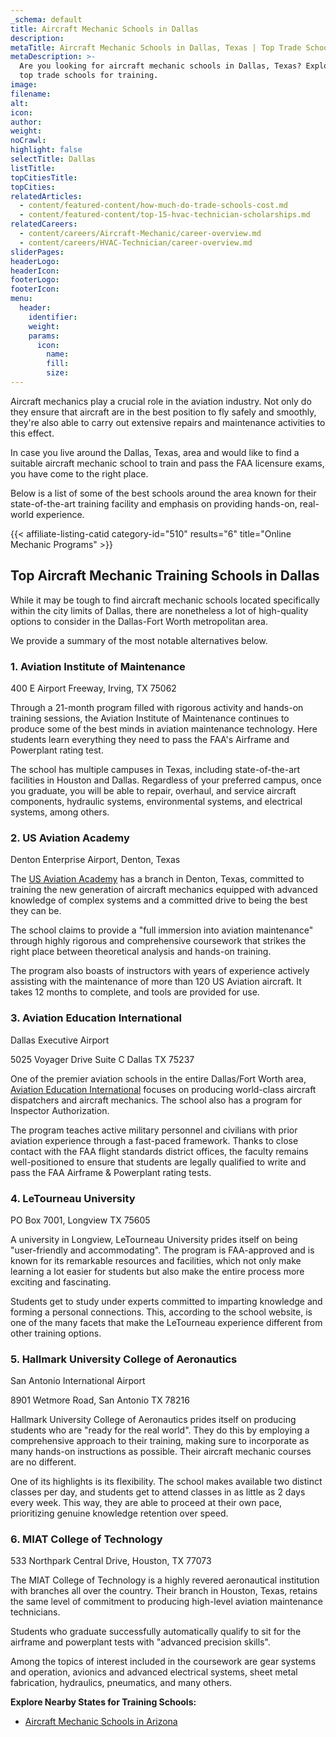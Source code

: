 ```yaml
---
_schema: default
title: Aircraft Mechanic Schools in Dallas
description:
metaTitle: Aircraft Mechanic Schools in Dallas, Texas | Top Trade Schools
metaDescription: >-
  Are you looking for aircraft mechanic schools in Dallas, Texas? Explore our
  top trade schools for training.
image:
filename:
alt:
icon:
author:
weight:
noCrawl:
highlight: false
selectTitle: Dallas
listTitle:
topCitiesTitle:
topCities:
relatedArticles:
  - content/featured-content/how-much-do-trade-schools-cost.md
  - content/featured-content/top-15-hvac-technician-scholarships.md
relatedCareers:
  - content/careers/Aircraft-Mechanic/career-overview.md
  - content/careers/HVAC-Technician/career-overview.md
sliderPages:
headerLogo:
headerIcon:
footerLogo:
footerIcon:
menu:
  header:
    identifier:
    weight:
    params:
      icon:
        name:
        fill:
        size:
---
```

Aircraft mechanics play a crucial role in the aviation industry. Not only do they ensure that aircraft are in the best position to fly safely and smoothly, they're also able to carry out extensive repairs and maintenance activities to this effect.

In case you live around the Dallas, Texas, area and would like to find a suitable aircraft mechanic school to train and pass the FAA licensure exams, you have come to the right place.

Below is a list of some of the best schools around the area known for their state-of-the-art training facility and emphasis on providing hands-on, real-world experience.

{{< affiliate-listing-catid category-id="510" results="6" title="Online Mechanic Programs" >}}

## **Top Aircraft Mechanic Training Schools in Dallas**

While it may be tough to find aircraft mechanic schools located specifically within the city limits of Dallas, there are nonetheless a lot of high-quality options to consider in the Dallas-Fort Worth metropolitan area.

We provide a summary of the most notable alternatives below.

### 1\. Aviation Institute of Maintenance

400 E Airport Freeway, Irving, TX 75062

Through a 21-month program filled with rigorous activity and hands-on training sessions, the Aviation Institute of Maintenance continues to produce some of the best minds in aviation maintenance technology. Here students learn everything they need to pass the FAA's Airframe and Powerplant rating test.

The school has multiple campuses in Texas, including state-of-the-art facilities in Houston and Dallas. Regardless of your preferred campus, once you graduate, you will be able to repair, overhaul, and service aircraft components, hydraulic systems, environmental systems, and electrical systems, among others.

### 2\. US Aviation Academy

Denton Enterprise Airport, Denton, Texas

The [US Aviation Academy](https://www.usaviationacademy.com/) has a branch in Denton, Texas, committed to training the new generation of aircraft mechanics equipped with advanced knowledge of complex systems and a committed drive to being the best they can be.

The school claims to provide a "full immersion into aviation maintenance" through highly rigorous and comprehensive coursework that strikes the right place between theoretical analysis and hands-on training.

The program also boasts of instructors with years of experience actively assisting with the maintenance of more than 120 US Aviation aircraft. It takes 12 months to complete, and tools are provided for use.

### 3\. Aviation Education International

Dallas Executive Airport

5025 Voyager Drive Suite C Dallas TX 75237

One of the premier aviation schools in the entire Dallas/Fort Worth area, [Aviation Education International](https://www.bestaviation.net/school/aviation_education_international/) focuses on producing world-class aircraft dispatchers and aircraft mechanics. The school also has a program for Inspector Authorization.

The program teaches active military personnel and civilians with prior aviation experience through a fast-paced framework. Thanks to close contact with the FAA flight standards district offices, the faculty remains well-positioned to ensure that students are legally qualified to write and pass the FAA Airframe & Powerplant rating tests.

### 4\. LeTourneau University

PO Box 7001, Longview TX 75605

A university in Longview, LeTourneau University prides itself on being "user-friendly and accommodating". The program is FAA-approved and is known for its remarkable resources and facilities, which not only make learning a lot easier for students but also make the entire process more exciting and fascinating.

Students get to study under experts committed to imparting knowledge and forming a personal connections. This, according to the school website, is one of the many facets that make the LeTourneau experience different from other training options.

### 5\. Hallmark University College of Aeronautics

San Antonio International Airport

8901 Wetmore Road, San Antonio TX 78216

Hallmark University College of Aeronautics prides itself on producing students who are "ready for the real world". They do this by employing a comprehensive approach to their training, making sure to incorporate as many hands-on instructions as possible. Their aircraft mechanic courses are no different.

One of its highlights is its flexibility. The school makes available two distinct classes per day, and students get to attend classes in as little as 2 days every week. This way, they are able to proceed at their own pace, prioritizing genuine knowledge retention over speed.

### 6\. MIAT College of Technology

533 Northpark Central Drive, Houston, TX 77073

The MIAT College of Technology is a highly revered aeronautical institution with branches all over the country. Their branch in Houston, Texas, retains the same level of commitment to producing high-level aviation maintenance technicians.

Students who graduate successfully automatically qualify to sit for the airframe and powerplant tests with "advanced precision skills".

Among the topics of interest included in the coursework are gear systems and operation, avionics and advanced electrical systems, sheet metal fabrication, hydraulics, pneumatics, and many others.

**Explore Nearby States for Training Schools:**

* [Aircraft Mechanic Schools in Arizona](https://toptradeschools.com/near-you/aircraft-mechanic/arizona/)